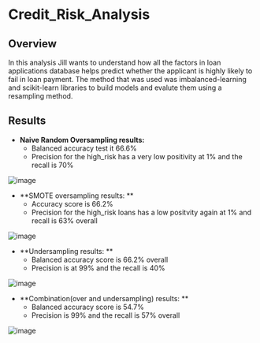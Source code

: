 # Credit_Risk_Analysis

## Overview
In this analysis Jill wants to understand how all the factors in loan applications database helps predict whether the applicant is highly likely to fail in loan payment. The method that was used was imbalanced-learning and scikit-learn libraries to build models and evalute them using a resampling method. 

## Results
- **Naive Random Oversampling results:** 
  - Balanced accuracy test it 66.6%
  - Precision for the high_risk has a very low positivity at 1% and the recall is 70%

![image](https://user-images.githubusercontent.com/84694664/141409679-4af336ab-b53b-4774-9fe2-dae7e9138caf.png)

- **SMOTE oversampling results: **
  - Accuracy score is 66.2%
  - Precision for the high_risk loans has a low positvity again at 1% and recall is 63% overall
  
![image](https://user-images.githubusercontent.com/84694664/141409819-5398111c-eb5b-4f62-ab15-e6b88eb331c0.png)

- **Undersampling results: **
  - Balanced accuracy score is 66.2% overall 
  - Precision is at 99% and the recall is 40%

![image](https://user-images.githubusercontent.com/84694664/141410386-b697c7c5-58ea-46b6-b6ca-2dfb55f4eddf.png)

- **Combination(over and undersampling) results: **
  - Balanced accuracy score is 54.7% 
  - Precision is 99% and the recall is 57% overall

![image](https://user-images.githubusercontent.com/84694664/141410493-9980f1b0-f058-4074-8079-a3b1242b61ff.png)
